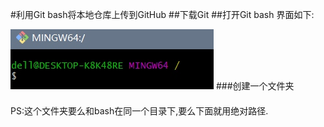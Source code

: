 #利用Git bash将本地仓库上传到GitHub
##下载Git
##打开Git bash
界面如下:

![](./_image/2019-07-17-14-37-40.jpg)
###创建一个文件夹
####
PS:这个文件夹要么和bash在同一个目录下,要么下面就用绝对路径.


